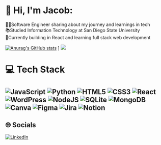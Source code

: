# 👋 Hi, I'm Jacob:
👩‍💻Software Engineer sharing about my journey and learnings in tech<br>📚Studied Information Technology at San Diego State University<br>💭Currently building in React and learning full stack web development

[![Anurag's GitHub stats](https://github-readme-stats.vercel.app/api?username=jakepz33&theme=dracula)](https://github.com/anuraghazra/github-readme-stats)
]
![](https://github-readme-streak-stats.herokuapp.com/?user=jakepz33&theme=dark&hide_border=false)<br/>
<!--![](https://github-readme-stats.vercel.app/api/top-langs/?username=jakepz33&theme=dark&hide_border=false&include_all_commits=false&count_private=false&layout=compact) -->


# 💻 Tech Stack
![JavaScript](https://img.shields.io/badge/javascript-%23323330.svg?style=for-the-badge&logo=javascript&logoColor=%23F7DF1E) ![Python](https://img.shields.io/badge/python-3670A0?style=for-the-badge&logo=python&logoColor=ffdd54) ![HTML5](https://img.shields.io/badge/html5-%23E34F26.svg?style=for-the-badge&logo=html5&logoColor=white) ![CSS3](https://img.shields.io/badge/css3-%231572B6.svg?style=for-the-badge&logo=css3&logoColor=white) ![React](https://img.shields.io/badge/react-%2320232a.svg?style=for-the-badge&logo=react&logoColor=%2361DAFB) ![WordPress](https://img.shields.io/badge/WordPress-%23117AC9.svg?style=for-the-badge&logo=WordPress&logoColor=white) ![NodeJS](https://img.shields.io/badge/node.js-6DA55F?style=for-the-badge&logo=node.js&logoColor=white) ![SQLite](https://img.shields.io/badge/sqlite-%2307405e.svg?style=for-the-badge&logo=sqlite&logoColor=white) ![MongoDB](https://img.shields.io/badge/MongoDB-%234ea94b.svg?style=for-the-badge&logo=mongodb&logoColor=white) ![Canva](https://img.shields.io/badge/Canva-%2300C4CC.svg?style=for-the-badge&logo=Canva&logoColor=white) ![Figma](https://img.shields.io/badge/figma-%23F24E1E.svg?style=for-the-badge&logo=figma&logoColor=white) ![Jira](https://img.shields.io/badge/jira-%230A0FFF.svg?style=for-the-badge&logo=jira&logoColor=white) ![Notion](https://img.shields.io/badge/Notion-%23000000.svg?style=for-the-badge&logo=notion&logoColor=white)
---
<!---[![](https://visitcount.itsvg.in/api?id=jakepz33&icon=0&color=0)](https://visitcount.itsvg.in) --->
## 🌐 Socials
[![LinkedIn](https://img.shields.io/badge/LinkedIn-%230077B5.svg?logo=linkedin&logoColor=white)](https://linkedin.com/in/jacob-perez377) 


